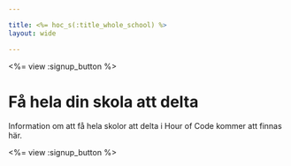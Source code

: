 ```yaml
---

title: <%= hoc_s(:title_whole_school) %>
layout: wide

---
```


<%= view :signup_button %>

# Få hela din skola att delta

Information om att få hela skolor att delta i Hour of Code kommer att finnas här.

<%= view :signup_button %>